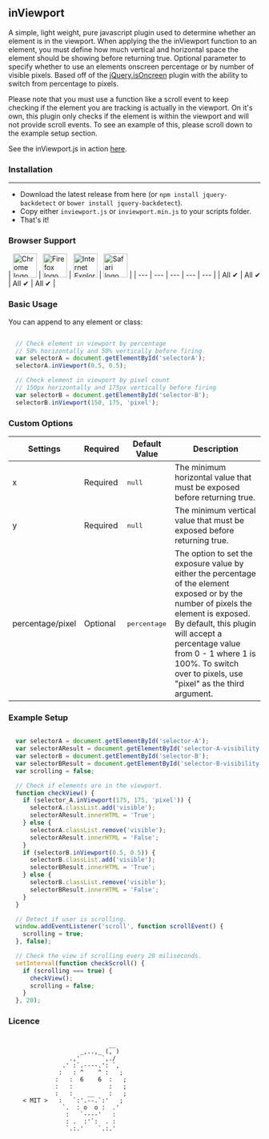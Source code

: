 inViewport
---

A simple, light weight, pure javascript plugin used to determine whether an element is in the viewport. When applying the the inViewport function to an element, you must define how much vertical and horizontal space the element should be showing before returning true. Optional parameter to specify whether to use an elements onscreen percentage or by number of visible pixels.   Based off of the <a href="https://github.com/moagrius/isOnScreen" target="_blank">jQuery.isOncreen</a> plugin with the ability to switch from percentage to pixels.

Please note that you must use a function like a scroll event to keep checking if the element you are tracking is actually in the viewport. On it's own, this plugin only checks if the element is within the viewport and will not provide scroll events. To see an example of this, please scroll down to the example setup section.

See the inViewport.js in action <a href="http://ianrogren.github.io/javascript-inViewport/">here</a>.


### Installation
---
- Download the latest release from here (or `npm install jquery-backdetect` or `bower install jquery-backdetect`).
- Copy either `inviewport.js` or `inviewport.min.js` to your scripts folder.
- That's it!

### Browser Support

| <img src="http://i.imgur.com/dJC1GUv.png" width="48px" height="48px" alt="Chrome logo"> | <img src="http://i.imgur.com/o1m5RcQ.png" width="48px" height="48px" alt="Firefox logo"> | <img src="http://i.imgur.com/8h3iz5H.png" width="48px" height="48px" alt="Internet Explorer logo"> | <img src="http://i.imgur.com/j3tgNKJ.png" width="48px" height="48px" alt="Safari logo"> |
| --- | --- | --- | --- | --- |
| All ✔ | All ✔ | All ✔ | All ✔ |


### Basic Usage

You can append to any element or class:

``` javascript

  // Check element in viewport by percentage
  // 50% horizontally and 50% vertically before firing
  var selectorA = document.getElementById('selectorA');
  selectorA.inViewport(0.5, 0.5);

  // Check element in viewport by pixel count
  // 150px horizontally and 175px vertically before firing
  var selectorB = document.getElementById('selector-B');
  selectorB.inViewport(150, 175, 'pixel');
```


### Custom Options

| Settings | Required | Default Value | Description
| --- | --- | --- | --- |
| x | Required | <pre>null</pre> |  The minimum horizontal value that must be exposed before returning true.  
| y | Required | <pre>null</pre> |  The minimum vertical value that must be exposed before returning true. 
| percentage/pixel | Optional | <pre>percentage</pre> | The option to set the exposure value by either the percentage of the element exposed or by the number of pixels the element is exposed.  By default, this plugin will accept a percentage value from 0 - 1 where 1 is 100%.  To switch over to pixels, use "pixel" as the third argument.


### Example Setup

``` javascript

  var selectorA = document.getElementById('selector-A');
  var selectorAResult = document.getElementById('selector-A-visibility');
  var selectorB = document.getElementById('selector-B');
  var selectorBResult = document.getElementById('selector-B-visibility');
  var scrolling = false;

  // Check if elements are in the viewport.
  function checkView() {
    if (selector_A.inViewport(175, 175, 'pixel')) {
      selectorA.classList.add('visible');
      selectorAResult.innerHTML = 'True';
    } else {
      selectorA.classList.remove('visible');
      selectorAResult.innerHTML = 'False';
    }
    if (selectorB.inViewport(0.5, 0.5)) {
      selectorB.classList.add('visible');
      selectorBResult.innerHTML = 'True';
    } else {
      selectorB.classList.remove('visible');
      selectorBResult.innerHTML = 'False';
    }
  }

  // Detect if user is scrolling.
  window.addEventListener('scroll', function scrollEvent() {
    scrolling = true;
  }, false);

  // Check the view if scrolling every 20 miliseconds.
  setInterval(function checkScroll() {
    if (scrolling === true) {
      checkView();
      scrolling = false;
    }
  }, 20);
```

### Licence 
```

		                    __
                    _,..,_ (, )
                 .,'      `,./
               .' :`.----.': `,
              :   : ^    ^ :   ;
             :   :  6    6  :   ;
             :   :          :   ;
             :   :    __    :   ;
    < MIT >   :   `:'.--.`:'   ;
               `.  : o  o :  .'
                :   `----'   :  
                : .  :'`:  . :
                `.:.'    `.:.' 
```


